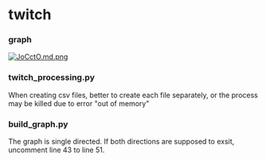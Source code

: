 # twitch

### graph

[![JoCctO.md.png](https://s1.ax1x.com/2020/04/29/JoCctO.md.png)](https://imgchr.com/i/JoCctO)

### twitch_processing.py

When creating csv files, better to create each file separately, or the process may be killed due to error "out of memory"

### build_graph.py

The graph is single directed. If both directions are supposed to exsit, uncomment line 43 to line 51.
